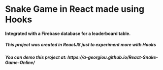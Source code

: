 <h1>Snake Game in React made using Hooks</h1>
<h4>Integrated with a Firebase database for a leaderboard table.</h4>
<h5>This project was created in ReactJS just to experiment more with Hooks</h5>
<h5>You can demo this project at:  https://a-georgiou.github.io/React-Snake-Game-Online/</h5>
